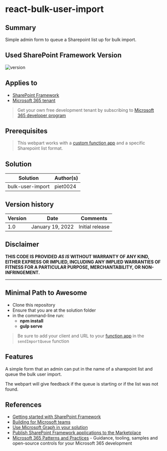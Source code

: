 # react-bulk-user-import

## Summary

Simple admin form to queue a Sharepoint list up for bulk import.

## Used SharePoint Framework Version

![version](https://img.shields.io/badge/version-1.11-green.svg)

## Applies to

- [SharePoint Framework](https://aka.ms/spfx)
- [Microsoft 365 tenant](https://docs.microsoft.com/en-us/sharepoint/dev/spfx/set-up-your-developer-tenant)

> Get your own free development tenant by subscribing to [Microsoft 365 developer program](http://aka.ms/o365devprogram)

## Prerequisites

> This webpart works with a [custom function app](https://github.com/gcxchange-gcechange/appsvc_fnc_bulkuserimport) and a specific Sharepoint list format.

## Solution

Solution|Author(s)
--------|---------
bulk-user-import | piet0024

## Version history

Version|Date|Comments
-------|----|--------
1.0|January 19, 2022|Initial release

## Disclaimer

**THIS CODE IS PROVIDED *AS IS* WITHOUT WARRANTY OF ANY KIND, EITHER EXPRESS OR IMPLIED, INCLUDING ANY IMPLIED WARRANTIES OF FITNESS FOR A PARTICULAR PURPOSE, MERCHANTABILITY, OR NON-INFRINGEMENT.**

---

## Minimal Path to Awesome

- Clone this repository
- Ensure that you are at the solution folder
- in the command-line run:
  - **npm install**
  - **gulp serve**

> Be sure to add your client and URL to your [function app](https://github.com/gcxchange-gcechange/appsvc_fnc_bulkuserimport) in the `sendImportQueue` function

## Features

A simple form that an admin can put in the name of a sharepoint list and queue the bulk user import.

The webpart will give feedback if the queue is starting or if the list was not found.
## References

- [Getting started with SharePoint Framework](https://docs.microsoft.com/en-us/sharepoint/dev/spfx/set-up-your-developer-tenant)
- [Building for Microsoft teams](https://docs.microsoft.com/en-us/sharepoint/dev/spfx/build-for-teams-overview)
- [Use Microsoft Graph in your solution](https://docs.microsoft.com/en-us/sharepoint/dev/spfx/web-parts/get-started/using-microsoft-graph-apis)
- [Publish SharePoint Framework applications to the Marketplace](https://docs.microsoft.com/en-us/sharepoint/dev/spfx/publish-to-marketplace-overview)
- [Microsoft 365 Patterns and Practices](https://aka.ms/m365pnp) - Guidance, tooling, samples and open-source controls for your Microsoft 365 development
